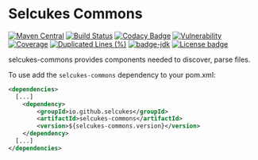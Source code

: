 # Selcukes Commons

[![Maven Central](https://img.shields.io/maven-central/v/io.github.selcukes/selcukes-commons.svg?label=Maven%20Central)](https://search.maven.org/search?q=g:%22io.github.selcukes%22%20AND%20a:%22selcukes-core%22)
[![Build Status](https://travis-ci.org/selcukes/selcukes-core.svg?branch=master)](https://travis-ci.org/selcukes/selcukes-core)
[![Codacy Badge](https://app.codacy.com/project/badge/Grade/9bad652e4ca04c879cb7f46c4c1d5681)](https://www.codacy.com/gh/selcukes/selcukes-core?utm_source=github.com&amp;utm_medium=referral&amp;utm_content=selcukes/selcukes-core&amp;utm_campaign=Badge_Grade)
[![Vulnerability](https://sonarcloud.io/api/project_badges/measure?project=selcukes_selcukes-java&metric=vulnerabilities)](https://sonarcloud.io/dashboard?id=selcukes_selcukes-java)
[![Coverage](https://sonarcloud.io/api/project_badges/measure?project=selcukes_selcukes-java&metric=coverage)](https://sonarcloud.io/dashboard?id=selcukes_selcukes-java)
[![Duplicated Lines (%)](https://sonarcloud.io/api/project_badges/measure?project=selcukes_selcukes-java&metric=duplicated_lines_density)](https://sonarcloud.io/dashboard?id=selcukes_selcukes-java)
[![badge-jdk](https://img.shields.io/badge/jdk-8-green.svg)](http://www.oracle.com/technetwork/java/javase/downloads/index.html)
[![License badge](https://img.shields.io/badge/license-Apache%202.0-blue.svg?label=License)](http://www.apache.org/licenses/LICENSE-2.0)

selcukes-commons provides components needed to discover, parse files.

To use add the `selcukes-commons` dependency to your pom.xml:

```xml
<dependencies>
  [...]
    <dependency>
        <groupId>io.github.selcukes</groupId>
        <artifactId>selcukes-commons</artifactId>
        <version>${selcukes-commons.version}</version>
    </dependency>
  [...]
</dependencies>

```
